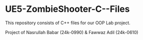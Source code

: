 # UE5-ZombieShooter-C--Files
This repository consists of C++ files for our OOP Lab project.


Project of Nasrullah Babar (24k-0990) & Fawwaz Adil (24k-0610)
